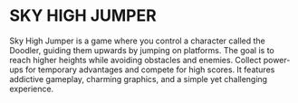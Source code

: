 # SKY HIGH JUMPER

Sky High Jumper is a game where you control a character called the Doodler, guiding them upwards by jumping on platforms. The goal is to reach higher heights while avoiding obstacles and enemies. Collect power-ups for temporary advantages and compete for high scores. It features addictive gameplay, charming graphics, and a simple yet challenging experience.
